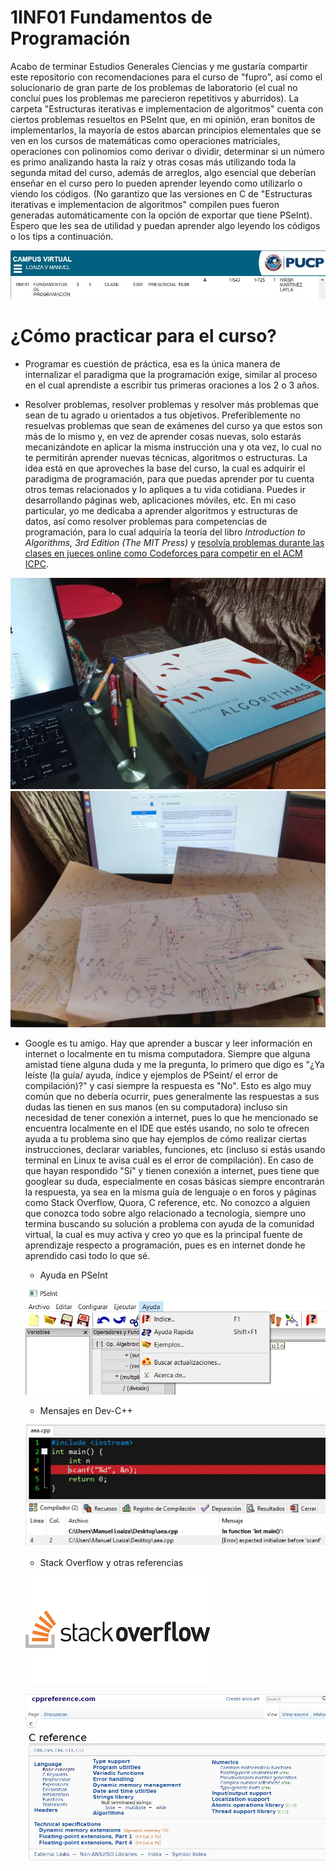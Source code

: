 # 1INF01 Fundamentos de Programación

Acabo de terminar Estudios Generales Ciencias y me gustaría compartir este repositorio con recomendaciones para el curso de "fupro", así como el solucionario de gran parte de los problemas de laboratorio (el cual no concluí pues los problemas me parecieron repetitivos y aburridos). La carpeta "Estructuras iterativas e implementacion de algoritmos" cuenta con ciertos problemas resueltos en PSeInt que, en mi opinión, eran bonitos de implementarlos, la mayoría de estos abarcan principios elementales que se ven en los cursos de matemáticas como operaciones matriciales, operaciones con polinomios como derivar o dividir, determinar si un número es primo analizando hasta la raíz y otras cosas más utilizando toda la segunda mitad del curso, además de arreglos, algo esencial que deberían enseñar en el curso pero lo pueden aprender leyendo como utilizarlo o viendo los códigos. (No garantizo que las versiones en C de "Estructuras iterativas e implementacion de algoritmos" compilen pues fueron generadas automáticamente con la opción de exportar que tiene PSeInt). Espero que les sea de utilidad y puedan aprender algo leyendo los códigos o los tips a continuación.

![picture alt](imagenes/campus_manuel.JPG)

# ¿Cómo practicar para el curso?

* Programar es cuestión de práctica, esa es la única manera de internalizar el paradigma que la programación exige, similar al proceso en el cual aprendiste a escribir tus primeras oraciones a los 2 o 3 años.

* Resolver problemas, resolver problemas y resolver más problemas que sean de tu agrado u orientados a tus objetivos. Preferiblemente no resuelvas problemas que sean de exámenes del curso ya que estos son más de lo mismo y, en vez de aprender cosas nuevas, solo estarás mecanizándote en aplicar la misma instrucción una y ota vez, lo cual no te permitirán aprender nuevas técnicas, algoritmos o estructuras. La idea está en que aproveches la base del curso, la cual es adquirir el paradigma de programación, para que puedas aprender por tu cuenta otros temas relacionados y lo apliques a tu vida cotidiana. Puedes ir desarrollando páginas web, aplicaciones móviles, etc. En mi caso particular, yo me dedicaba a aprender algoritmos y estructuras de datos, así como resolver problemas para competencias de programación, para lo cual adquiría la teoría del libro _Introduction to Algorithms, 3rd Edition (The MIT Press)_ y [resolvía problemas durante las clases en jueces online como Codeforces para competir en el ACM ICPC](https://github.com/ManuelLoaizaVasquez/competitive-programming-solutions).

![picture alt](imagenes/cormen.JPG)
![picture alt](imagenes/grafos.jpg)

* Google es tu amigo. Hay que aprender a buscar y leer información en internet o localmente en tu misma computadora. Siempre que alguna amistad tiene alguna duda y me la pregunta, lo primero que digo es "¿Ya leíste (la guía/ ayuda, índice y ejemplos de PSeint/ el error de compilación)?" y casi siempre la respuesta es "No". Esto es algo muy común que no debería ocurrir, pues generalmente las respuestas a sus dudas las tienen en sus manos (en su computadora) incluso sin necesidad de tener conexión a internet, pues lo que he mencionado se encuentra localmente en el IDE que estés usando, no solo te ofrecen ayuda a tu problema sino que hay ejemplos de cómo realizar ciertas instrucciones, declarar variables, funciones, etc (incluso si estás usando terminal en Linux te avisa cuál es el error de compilación). En caso de que hayan respondido "Sí" y tienen conexión a internet, pues tiene que googlear su duda, especialmente en cosas básicas siempre encontrarán la respuesta, ya sea en la misma guía de lenguaje o en foros y páginas como Stack Overflow, Quora, C reference, etc. No conozco a alguien que conozca todo sobre algo relacionado a tecnología, siempre uno termina buscando su solución a problema con ayuda de la comunidad virtual, la cual es muy activa y creo yo que es la principal fuente de aprendizaje respecto a programación, pues es en internet donde he aprendido casi todo lo que sé.

    * Ayuda en PSeInt

    ![picture alt](imagenes/ayuda_pseint.JPG)

    * Mensajes en Dev-C++

    ![picture alt](imagenes/ayuda_dev.JPG)

    * Stack Overflow y otras referencias

    ![picture alt](imagenes/stack_overflow.png)

    ![picture alt](imagenes/c_reference.JPG)
